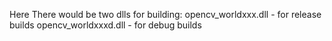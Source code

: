 Here There would be two dlls for building:
opencv_worldxxx.dll - for release builds
opencv_worldxxxd.dll - for debug builds
